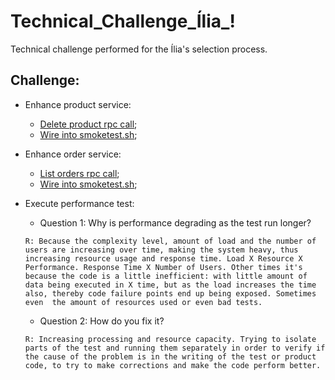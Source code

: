 # Technical_Challenge_Ília_!

Technical challenge performed for the Ília's selection process.


## Challenge:

- Enhance product service:
    *   [Delete product rpc call](https://github.com/LDeolindo/nameko-devex/blob/master/gateapi/gateapi/api/routers/product.py);
    *   [Wire into smoketest.sh](https://github.com/LDeolindo/nameko-devex/blob/master/test/nex-smoketest.sh);

- Enhance order service:
    *   [List orders rpc call](https://github.com/LDeolindo/nameko-devex/blob/master/gateapi/gateapi/api/routers/order.py);
    *   [Wire into smoketest.sh](https://github.com/LDeolindo/nameko-devex/blob/master/test/nex-smoketest.sh);

- Execute performance test:
    *   Question 1: Why is performance degrading as the test run longer?

    `R: Because the complexity level, amount of load and the number of users are increasing over time, making the system heavy, thus increasing resource usage and response time. Load X Resource X Performance. Response Time X Number of Users. Other times it's because the code is a little inefficient: with little amount of data being executed in X time, but as the load increases the time also, thereby code failure points end up being exposed. Sometimes even  the amount of resources used or even bad tests.`

    *   Question 2: How do you fix it?

    `R: Increasing processing and resource capacity. Trying to isolate parts of the test and running them separately in order to verify if the cause of the problem is in the writing of the test or product code, to try to make corrections and make the code perform better. `
